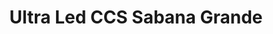 ---
title: "Ultra Led CCS Sabana Grande"
url: /caracas/ultra-led-ccs-sabana-grande/
shop: lámparas
---